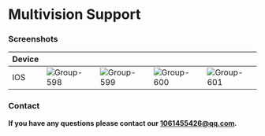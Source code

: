 # Multivision Support

### Screenshots

| Device |                                                              |                                                              |                                                              |                                                              |
| ------ | ------------------------------------------------------------ | ------------------------------------------------------------ | ------------------------------------------------------------ | ------------------------------------------------------------ |
| IOS    | ![Group-598](https://tva1.sinaimg.cn/large/e6c9d24egy1h6j3lvdkhgj20u01hctip.jpg) | ![Group-599](https://tva1.sinaimg.cn/large/e6c9d24egy1h6j3lwlpe5j20u01hcgpm.jpg) | ![Group-600](https://tva1.sinaimg.cn/large/e6c9d24egy1h6j3ly17qlj20u01hctdb.jpg) | ![Group-601](https://tva1.sinaimg.cn/large/e6c9d24egy1h6j3lyyw5cj20u01hcgqn.jpg) |

### Contact

**If you have any questions please contact our 1061455426@qq.com.**

